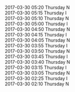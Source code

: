 2017-03-30 05:20 Thursday  N  
2017-03-30 05:15 Thursday  I  
2017-03-30 05:10 Thursday  N  
2017-03-30 05:00 Thursday  I  
2017-03-30 04:50 Thursday  N  
2017-03-30 04:15 Thursday  I  
2017-03-30 04:05 Thursday  N  
2017-03-30 03:55 Thursday  I  
2017-03-30 03:50 Thursday  N  
2017-03-30 03:45 Thursday  I  
2017-03-30 03:40 Thursday  N  
2017-03-30 03:15 Thursday  I  
2017-03-30 03:05 Thursday  N  
2017-03-30 02:25 Thursday  I  
2017-03-30 02:10 Thursday  N  
